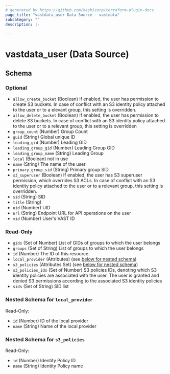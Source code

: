```yaml
---
# generated by https://github.com/hashicorp/terraform-plugin-docs
page_title: "vastdata_user Data Source - vastdata"
subcategory: ""
description: |-
  
---
```


# vastdata_user (Data Source)





<!-- schema generated by tfplugindocs -->
## Schema

### Optional

- `allow_create_bucket` (Boolean) If enabled, the user has permission to create S3 buckets. In case of conflict with an S3 identity policy attached to the user or to a elevant group, this setting is overridden.
- `allow_delete_bucket` (Boolean) If enabled, the user has permission to delete S3 buckets. In case of conflict with an S3 identity policy attached to the user or to a relevant group, this setting is overridden
- `group_count` (Number) Group Count
- `guid` (String) Global unique ID
- `leading_gid` (Number) Leading GID
- `leading_group_gid` (Number) Leading Group GID
- `leading_group_name` (String) Leading Group
- `local` (Boolean) not in use
- `name` (String) The name of the user
- `primary_group_sid` (String) Primary group SID
- `s3_superuser` (Boolean) If enabled, the user has S3 superuser permission, which overrides S3 ACLs. In case of conflict with an S3 identity policy attached to the user or to a relevant group, this setting is overridden.
- `sid` (String) SID
- `title` (String)
- `uid` (Number) UID
- `url` (String) Endpoint URL for API operations on the user
- `vid` (Number) User's VAST ID

### Read-Only

- `gids` (Set of Number) List of GIDs of groups to which the user belongs
- `groups` (Set of String) List of groups to which the user belongs
- `id` (Number) The ID of this resource.
- `local_provider` (Attributes) (see [below for nested schema](#nestedatt--local_provider))
- `s3_policies` (Attributes Set) (see [below for nested schema](#nestedatt--s3_policies))
- `s3_policies_ids` (Set of Number) S3 policies IDs, denoting which S3 identity policies are associated with the user. The user is granted and denied S3 permissions according to the associated S3 identity policies
- `sids` (Set of String) SID list

<a id="nestedatt--local_provider"></a>
### Nested Schema for `local_provider`

Read-Only:

- `id` (Number) ID of the local provider
- `name` (String) Name of the local provider


<a id="nestedatt--s3_policies"></a>
### Nested Schema for `s3_policies`

Read-Only:

- `id` (Number) Identity Policy ID
- `name` (String) Identity Policy name
